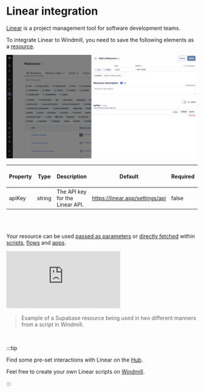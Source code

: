 # Linear integration

[Linear](https://linear.app/) is a project management tool for software development teams.

To integrate Linear to Windmill, you need to save the following elements as a [resource](../core_concepts/3_resources_and_types/index.mdx).

![Add Linear Resource](../assets/integrations/add-linear.png "Add Linear Resource")

| Property | Type   | Description                                                             | Default | Required | Where to Find                                                                                      |
| -------- | ------ | ----------------------------------------------------------------------- | ------- | -------- | -------------------------------------------------------------------------------------------------- |
| apiKey    | string | The API key for the Linear API.                              |   https://linear.app/settings/api      | false    |  |

<br/><br/>

Your resource can be used [passed as parameters](../core_concepts/3_resources_and_types/index.mdx#passing-resources-as-parameters-to-scripts-preferred) or [directly fetched](../core_concepts/3_resources_and_types/index.mdx#fetching-them-from-within-a-script-by-using-the-wmill-client-in-the-respective-language) within [scripts](../script_editor/index.mdx), [flows](../flows/1_flow_editor.mdx) and [apps](../apps/0_app_editor/index.mdx).

<iframe
	style={{ aspectRatio: '16/9' }}
	src="https://www.youtube.com/embed/ggJQtzvqaqA"
	title="YouTube video player"
	frameBorder="0"
	allow="accelerometer; autoplay; clipboard-write; encrypted-media; gyroscope; picture-in-picture; web-share"
	allowFullScreen
	className="border-2 rounded-lg object-cover w-full dark:border-gray-800"
></iframe>

<br/>

> Example of a Supabase resource being used in two different manners from a script in Windmill.
<br/>

:::tip

Find some pre-set interactions with Linear on the [Hub](https://hub.windmill.dev/integrations/linear).

Feel free to create your own Linear scripts on [Windmill](../getting_started/00_how_to_use_windmill/index.mdx).

:::
